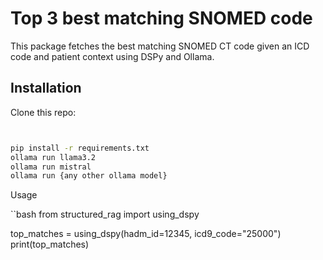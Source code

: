 # Top 3 best matching SNOMED code

This package fetches the best matching SNOMED CT code given an ICD code and patient context using DSPy and Ollama.

## Installation

Clone this repo:

```bash


pip install -r requirements.txt
ollama run llama3.2
ollama run mistral
ollama run {any other ollama model}
```
Usage

``bash
from structured_rag import using_dspy

top_matches = using_dspy(hadm_id=12345, icd9_code="25000")
print(top_matches)
```



